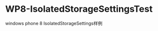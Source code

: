 WP8-IsolatedStorageSettingsTest
===============================

windows phone 8 IsolatedStorageSettings样例
